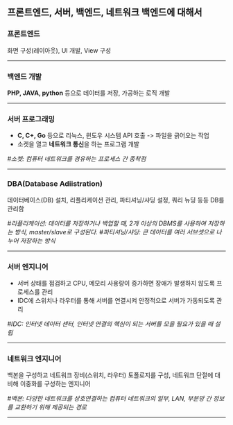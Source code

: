 ## 프론트엔드, 서버, 백엔드, 네트워크 백엔드에 대해서
### 프론트엔드
화면 구성(레이아웃), UI 개발, View 구성
<hr>


### 백엔드 개발
**PHP, JAVA, python** 등으로 데이터를 저장, 가공하는 로직 개발
<hr>

### 서버 프로그래밍
- **C, C+, Go** 등으로 리눅스, 윈도우 시스템 API 호출 -> 파일을 긁어오는 작업
- 소켓을 열고 **네트워크 통신**을 하는 프로그램 개발 <br>

*#소켓: 컴퓨터 네트워크를 경유하는 프로세스 간 종착점*

<hr>

### DBA(Database Adiistration)
데이터베이스(DB) 설치, 리플리케이션 관리, 파티셔닝/샤딩 설정, 쿼리 뉴딩 등등 DB를 관리함

*#리플리케이션: 데이터를 저장하거나 백업할 때, 2개 이상의 DBMS를 사용하여 저장하는 방식, master/slave로 구성된다.*
*#파티셔닝/샤딩: 큰 데이터를 여러 서브셋으로 나누어 저장하는 방식*
<hr>

### 서버 엔지니어
- 서버 상태를 점검하고 CPU, 메모리 사용량이 증가하면 장애가 발생하지 않도록 프로세스를 관리
- IDC에 스위치나 라우터를 통해 서버를 연결시켜 안정적으로 서버가 가동되도록 관리

*#IDC: 인터넷 데이터 센터, 인터넷 연결의 핵심이 되는 서버를 모을 필요가 있을 때 설립*
<hr>

### 네트워크 엔지니어
백본을 구성하고 네트워크 장비(스위치, 라우터) 토폴로지를 구성, 네트워크 단절에 대비해 이중화를 구성하는 엔지니어

*#백본: 다양한 네트워크를 상호연결하는 컴퓨터 네트워크의 일부, LAN, 부분망 간 정보를 교환하기 위해 제공되는 경로*
<hr>

